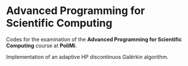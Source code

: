 # Advanced Programming for Scientific Computing

Codes for the examination of the **Advanced Programming for Scientific Computing** course at **PoliMi**.

Implementation of an adaptive HP discontinuos Galërkin algorithm.